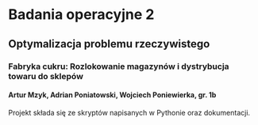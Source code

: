 # Badania operacyjne 2
## Optymalizacja problemu rzeczywistego
### Fabryka cukru: Rozlokowanie magazynów i dystrybucja towaru do sklepów
#### Artur Mzyk, Adrian Poniatowski, Wojciech Poniewierka, gr. 1b

Projekt składa się ze skryptów napisanych w Pythonie oraz dokumentacji.
